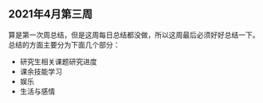 ## 2021年4月第三周

算是第一次周总结，但是这周每日总结都没做，所以这周最后必须好好总结一下。总结的方面主要分为下面几个部分：

- 研究生相关课题研究进度
- 课余技能学习
- 娱乐
- 生活与感情

